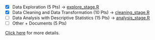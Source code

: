 - [x] Data Exploration (5 Pts) -> [explore_stage.R](./explore_stage.R)
- [x] Data Cleaning and Data Transformation (10 Pts) -> [cleaning_stage.R](./cleaning_stage.R)
- [ ] Data Analysis with Descriptive Statistics (15 Pts) -> [analysis_stage.R](#)
- [ ] Other + Documents (5 Pts)

[Click here](https://github.com/sit-2021-int214/int214-project/blob/main/README.md) for more details.
